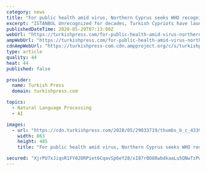 ```yaml
---
category: news
title: "For public health amid virus, Northern Cyprus seeks WHO recognition"
excerpt: "ISTANBUL Unrecognized for decades, Turkish Cypriots have launched an online petition campaign calling on the World Health Organization to recognize the"
publishedDateTime: 2020-05-29T07:13:00Z
webUrl: "https://turkishpress.com/for-public-health-amid-virus-northern-cyprus-seeks-who-recognition/"
ampWebUrl: "https://turkishpress.com/for-public-health-amid-virus-northern-cyprus-seeks-who-recognition/?amp"
cdnAmpWebUrl: "https://turkishpress-com.cdn.ampproject.org/c/s/turkishpress.com/for-public-health-amid-virus-northern-cyprus-seeks-who-recognition/?amp"
type: article
quality: 44
heat: 44
published: false

provider:
  name: Turkish Press
  domain: turkishpress.com

topics:
  - Natural Language Processing
  - AI

images:
  - url: "https://cdn.turkishpress.com/2020/05/29033719/thumbs_b_c_43397154128eedcaba05a61de31a8ebd.jpg"
    width: 863
    height: 485
    title: "For public health amid virus, Northern Cyprus seeks WHO recognition"

secured: "XjrPU7xJiqsR1FY02ORPiet6CqavSp6eY28/xI87rBO88wbdkaaLu5QNwTzPwMByXkIpsrUK1qUgVgUiRGEsdng18FSqDmqiYrh99OeOsHFrP3P5HLCAKbMk/6xgvJ4sbrPsLKoPAIvIk4iBtxKEad/IJJeu+Frfd9+M2XHf6vhxyr1IOXli63uUf/7DideltgBOtt9IhYPTx6/R/UeeAC9xFJz3MiA66Bl353ThLsykDa882sv8kEIEvO7RoezZMxAEymWgS0WHpJBY44tzhQrS+FNW8R31UgCKw34PuzJqDkVbtoGHCrWGzPWJRl8F2NElK+YM/u1sNzy/23a6ti2dVDXmBCTUJv0sJSO5jeXA6hPCO1xpGBzKKEsJvQaT8kTmoxJ/yifv0bRzN0EOrKmodpXZt4xBFYcYBrZtK6X1vyBWei24Amh7pL7DYjla6NV046V0rh7fwUlLRD+lpkc8NVXjPiPUwd7x2/YcjXw=;F0rsjkWI1U1cbHv6jRn4ig=="
---
```


